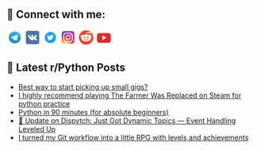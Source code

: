 ## 🔎 Connect with me:
[<img src="https://github.com/bullbesh/bullbesh/blob/main/images/Telegram.png" width="32" height="32" />](https://t.me/bullbesh)
[<img src="https://github.com/bullbesh/bullbesh/blob/main/images/VK.png" width="32" height="32" />](https://vk.com/bullbesh)
[<img src="https://github.com/bullbesh/bullbesh/blob/main/images/Twitter.png" width="32" height="32" />](https://twitter.com/bullbesh1)
[<img src="https://github.com/bullbesh/bullbesh/blob/main/images/Instagram.png" width="32" height="32" />](https://www.instagram.com/bullbesh)
[<img src="https://github.com/bullbesh/bullbesh/blob/main/images/Reddit.png" width="32" height="32" />](https://www.reddit.com/user/bullbesh)
[<img src="https://github.com/bullbesh/bullbesh/blob/main/images/YouTube.png" width="32" height="32" />](https://www.youtube.com/channel/UCtfjRs6uzgq5mfm8S06WTcg)

## 📕 Latest r/Python Posts
<!-- BLOG-POST-LIST:START -->
- [Best way to start picking up small gigs?](https://www.reddit.com/r/Python/comments/1m5weir/best_way_to_start_picking_up_small_gigs/)
- [I highly recommend playing The Farmer Was Replaced on Steam for python practice](https://www.reddit.com/r/Python/comments/1m5tfov/i_highly_recommend_playing_the_farmer_was/)
- [Python in 90 minutes &lpar;for absolute beginners&rpar;](https://www.reddit.com/r/Python/comments/1m5t7t1/python_in_90_minutes_for_absolute_beginners/)
- [🚨 Update on Dispytch: Just Got Dynamic Topics — Event Handling Leveled Up](https://www.reddit.com/r/Python/comments/1m5ri4n/update_on_dispytch_just_got_dynamic_topics_event/)
- [I turned my Git workflow into a little RPG with levels and achievements](https://www.reddit.com/r/Python/comments/1m5q8ao/i_turned_my_git_workflow_into_a_little_rpg_with/)
<!-- BLOG-POST-LIST:END -->
